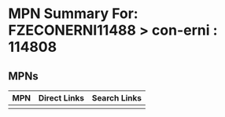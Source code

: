 



# MPN Summary For: FZECONERNI11488 > con-erni : 114808

## MPNs
  

|MPN|Direct Links|Search Links|
| :--- | :--- | :--- |
||||
